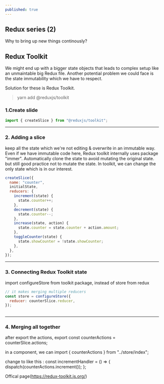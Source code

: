 ```yaml
---
published: true
---
```

## Redux series (2)

Why to bring up new things continously?

## Redux Toolkit

We might end up with a bigger state objects that leads to complex setup like an unmaintable big Redux file. Another potential problem we could face is the state immutability which we have to respect. 

Solution for these is Redux Toolkit. 


> yarn add @reduxjs/toolkit


### 1.Create slide 

```JavaScript
import { createSlice } from "@reduxjs/toolkit";

```

---

### 2. Adding a slice 

keep all the state which we're not editing & overwrite in an immutable way.
Even if we have immutable code here, Redux toolkit internally uses package "immer".
Automatically clone the state to avoid mutating the original state.
but still good practice not to mutate the state.
In toolkit, we can change the only state which is in our interest.


```JavaScript
createSlice({
  name: "counter",
  initialState,
  reducers: {
    increment(state) {
      state.counter++;
    },
    decrement(state) {
      state.counter--;
    },
    increase(state, action) {
      state.counter = state.counter + action.amount;
    },
    toggleCounter(state) {
      state.showCounter = !state.showCounter;
    },
  },
});

```

---

### 3. Connecting Redux Toolkit state

import configureStore from toolkit package, instead of store from redux

```JavaScript
// it makes merging multiple reducers
const store = configureStore({
  reducer: counterSlice.reducer,
});
 
```

---

### 4. Merging all together 
after export the actions, 
export const counterActions = counterSlice.actions;

in a component, we can import { counterActions } from "../store/index";

change to like this :
  const incrementHandler = () => {
    dispatch(counterActions.increment());
  };

Offical page(https://redux-toolkit.js.org/)

